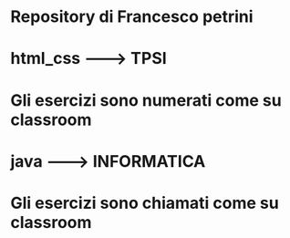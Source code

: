 # Repository di Francesco petrini
# html_css ---> TPSI
#   Gli esercizi sono numerati come su classroom
# java ---> INFORMATICA
#   Gli esercizi sono chiamati come su classroom
